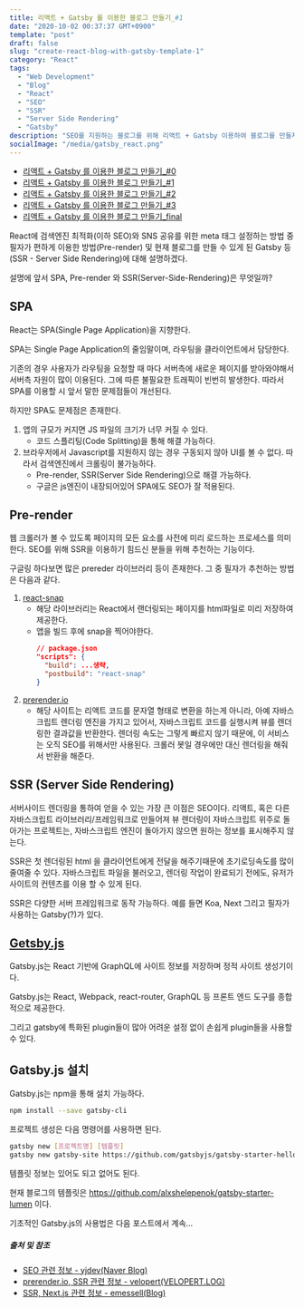 ```yaml
---
title: 리액트 + Gatsby 를 이용한 블로그 만들기_#1
date: "2020-10-02 00:37:37 GMT+0900"
template: "post"
draft: false
slug: "create-react-blog-with-gatsby-template-1"
category: "React"
tags:
  - "Web Development"
  - "Blog"
  - "React"
  - "SEO"
  - "SSR"
  - "Server Side Rendering"
  - "Gatsby"
description: "SEO를 지원하는 블로그를 위해 리액트 + Gatsby 이용하여 블로그를 만들자. #1, Gatsby를 쓰는 이유!"
socialImage: "/media/gatsby_react.png"
---
```


- [리액트 + Gatsby 를 이용한 블로그 만들기\_#0](/posts/create-react-blog-with-gatsby-template-0)
- [리액트 + Gatsby 를 이용한 블로그 만들기\_#1](/posts/create-react-blog-with-gatsby-template-1)
- [리액트 + Gatsby 를 이용한 블로그 만들기\_#2](/posts/create-react-blog-with-gatsby-template-2)
- [리액트 + Gatsby 를 이용한 블로그 만들기\_#3](/posts/create-react-blog-with-gatsby-template-3)
- [리액트 + Gatsby 를 이용한 블로그 만들기\_final](/posts/create-react-blog-with-gatsby-template-final)

React에 검색엔진 최적화(이하 SEO)와 SNS 공유를 위한 meta 태그 설정하는 방법 중 필자가 편하게 이용한 방법(Pre-render) 및 현재 블로그를 만들 수 있게 된 Gatsby 등(SSR - Server Side Rendering)에 대해 설명하겠다.

설명에 앞서 SPA, Pre-render 와 SSR(Server-Side-Rendering)은 무엇일까?

## SPA

React는 SPA(Single Page Application)을 지향한다.

SPA는 Single Page Application의 줄임말이며, 라우팅을 클라이언트에서 담당한다.

기존의 경우 사용자가 라우팅을 요청할 때 마다 서버측에 새로운 페이지를 받아와야해서 서버측 자원이 많이 이용된다. 그에 따른 불필요한 트래픽이 빈번히 발생한다. 따라서 SPA를 이용할 시 앞서 말한 문제점들이 개선된다.

하지만 SPA도 문제점은 존재한다.

1. 앱의 규모가 커지면 JS 파일의 크기가 너무 커질 수 있다.
   - 코드 스플리팅(Code Splitting)을 통해 해결 가능하다.
2. 브라우저에서 Javascript를 지원하지 않는 경우 구동되지 않아 UI를 볼 수 없다. 따라서 검색엔진에서 크롤링이 불가능하다.
   - Pre-render, SSR(Server Side Rendering)으로 해결 가능하다.
   - 구글은 js엔진이 내장되어있어 SPA에도 SEO가 잘 적용된다.

## Pre-render

웹 크롤러가 볼 수 있도록 페이지의 모든 요소를 사전에 미리 로드하는 프로세스를 의미한다.
SEO를 위해 SSR을 이용하기 힘드신 분들을 위해 추천하는 기능이다.

구글링 하다보면 많은 prereder 라이브러리 등이 존재한다. 그 중 필자가 추천하는 방법은 다음과 같다.

1. [react-snap](https://github.com/stereobooster/react-snap)
   - 해당 라이브러리는 React에서 랜더링되는 페이지를 html파일로 미리 저장하여 제공한다.
   - 앱을 빌드 후에 snap을 찍어야한다.
     ```json
     // package.json
     "scripts": {
       "build": ...생략,
       "postbuild": "react-snap"
     }
     ```
2. [prerender.io](https://prerender.io/)
   - 해당 사이트는 리액트 코드를 문자열 형태로 변환을 하는게 아니라, 아예 자바스크립트 렌더링 엔진을 가지고 있어서, 자바스크립트 코드를 실행시켜 뷰를 렌더링한 결과값을 반환한다. 렌더링 속도는 그렇게 빠르지 않기 때문에, 이 서비스는 오직 SEO를 위해서만 사용된다. 크롤러 봇일 경우에만 대신 렌더링을 해줘서 반환을 해준다.

## SSR (Server Side Rendering)

서버사이드 렌더링을 통하여 얻을 수 있는 가장 큰 이점은 SEO이다. 리액트, 혹은 다른 자바스크립트 라이브러리/프레임워크로 만들어져 뷰 렌더링이 자바스크립트 위주로 돌아가는 프로젝트는, 자바스크립트 엔진이 돌아가지 않으면 원하는 정보를 표시해주지 않는다.

SSR은 첫 렌더링된 html 을 클라이언트에게 전달을 해주기때문에 초기로딩속도를 많이 줄여줄 수 있다. 자바스크립트 파일을 불러오고, 렌더링 작업이 완료되기 전에도, 유저가 사이트의 컨텐츠를 이용 할 수 있게 된다.

SSR은 다양한 서버 프레임워크로 동작 가능하다. 예를 들면 Koa, Next 그리고 필자가 사용하는 Gatsby(?)가 있다.

## [Getsby.js](https://gatsbyjs.org)

Gatsby.js는 React 기반에 GraphQL에 사이트 정보를 저장하며 정적 사이트 생성기이다.

Gatsby.js는 React, Webpack, react-router, GraphQL 등 프론트 엔드 도구를 종합적으로 제공한다.

그리고 gatsby에 특화된 plugin들이 많아 어려운 설정 없이 손쉽게 plugin들을 사용할 수 있다.

## Gatsby.js 설치

Gatsby.js는 npm을 통해 설치 가능하다.

```bash
npm install --save gatsby-cli
```

프로젝트 생성은 다음 명령어를 사용하면 된다.

```bash
gatsby new [프로젝트명] [템플릿]
gatsby new gatsby-site https://github.com/gatsbyjs/gatsby-starter-hello-world
```

템플릿 정보는 있어도 되고 없어도 된다.

현재 블로그의 템플릿은 https://github.com/alxshelepenok/gatsby-starter-lumen 이다.

기초적인 Gatsby.js의 사용법은 다음 포스트에서 계속...

##### 출처 및 참조

- [SEO 관련 정보 - yjdev(Naver Blog)](https://blog.naver.com/yjdev/222087089670)
- [prerender.io, SSR 관련 정보 - velopert(VELOPERT.LOG)](https://velopert.com/3425)
- [SSR, Next.js 관련 정보 - emessell(Blog)](https://emessell.github.io/react/2019/10/30/SSR,CSR/)
